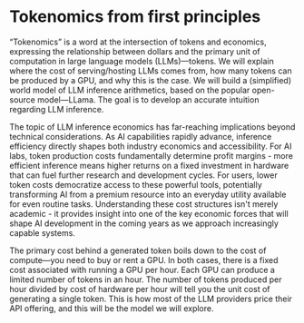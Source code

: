 # Tokenomics from first principles

“Tokenomics” is a word at the intersection of tokens and economics, expressing the relationship between dollars and the primary unit of computation in large language models (LLMs)—tokens. We will explain where the cost of serving/hosting LLMs comes from, how many tokens can be produced by a GPU, and why this is the case. We will build a (simplified) world model of LLM inference arithmetics, based on the popular open-source model—LLama. The goal is to develop an accurate intuition regarding LLM inference.

The topic of LLM inference economics has far-reaching implications beyond technical considerations. As AI capabilities rapidly advance, inference efficiency directly shapes both industry economics and accessibility. For AI labs, token production costs fundamentally determine profit margins - more efficient inference means higher returns on a fixed investment in hardware that can fuel further research and development cycles. For users, lower token costs democratize access to these powerful tools, potentially transforming AI from a premium resource into an everyday utility available for even routine tasks. Understanding these cost structures isn't merely academic - it provides insight into one of the key economic forces that will shape AI development in the coming years as we approach increasingly capable systems.

The primary cost behind a generated token boils down to the cost of compute—you need to buy or rent a GPU. In both cases, there is a fixed cost associated with running a GPU per hour. Each GPU can produce a limited number of tokens in an hour. The number of tokens produced per hour divided by cost of hardware per hour will tell you the unit cost of generating a single token. This is how most of the LLM providers price their API offering, and this will be the model we will explore.
